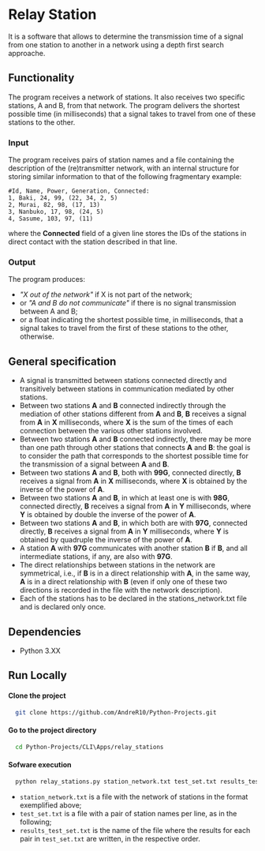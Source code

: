 
# Relay Station

It is a software that allows to determine the transmission time of a signal from one station to another in a network using a depth first search approache.


## Functionality

The program receives a network of stations. It also receives two specific stations, A and B, from that network.
The program delivers the shortest possible time (in milliseconds) that a signal takes to travel from one of these stations to the other.

### Input

The program receives pairs of station names and a file containing the description of the (re)transmitter network, with an internal structure for storing similar information to that of the following fragmentary example:

    #Id, Name, Power, Generation, Connected:
    1, Baki, 24, 99, (22, 34, 2, 5)
    2, Murai, 82, 98, (17, 13)
    3, Nanbuko, 17, 98, (24, 5)
    4, Sasume, 103, 97, (11)
where the **Connected** field of a given line stores the IDs of the stations in direct contact with the station described in that line.

### Output

The program produces:

- *"X out of the network"* if X is not part of the network;
- or *"A and B do not communicate"* if there is no signal transmission between A and B;
- or a float indicating the shortest possible time, in milliseconds, that a signal takes to travel from the first of these stations to the other, otherwise.


## General specification

- A signal is transmitted between stations connected directly and transitively between stations in communication mediated by other stations.
- Between two stations **A** and **B** connected indirectly through the mediation of other stations different from **A** and **B**, **B** receives a signal from **A** in **X** milliseconds, where **X** is the sum of the times of each connection between the various other stations involved.
- Between two stations **A** and **B** connected indirectly, there may be more than one path through other stations that connects **A** and **B**: the goal is to consider the path that corresponds to the shortest possible time for the transmission of a signal between **A** and **B**.
- Between two stations **A** and **B**, both with **99G**, connected directly, **B** receives a signal from **A** in **X** milliseconds, where **X** is obtained by the inverse of the power of **A**.
- Between two stations **A** and **B**, in which at least one is with **98G**, connected directly, **B** receives a signal from **A** in **Y** milliseconds, where **Y** is obtained by double the inverse of the power of **A**.
- Between two stations **A** and **B**, in which both are with **97G**, connected directly, **B** receives a signal from **A** in **Y** milliseconds, where **Y** is obtained by quadruple the inverse of the power of **A**.
- A station **A** with **97G** communicates with another station **B** if **B**, and all intermediate stations, if any, are also with **97G**.
- The direct relationships between stations in the network are symmetrical, i.e., if **B** is in a direct relationship with **A**, in the same way, **A** is in a direct relationship with **B** (even if only one of these two directions is recorded in the file with the network description).
- Each of the stations has to be declared in the stations_network.txt file and is declared only once.
## Dependencies

- Python 3.XX
## Run Locally

#### Clone the project

```bash
  git clone https://github.com/AndreR10/Python-Projects.git
```

#### Go to the project directory

```bash
  cd Python-Projects/CLI\Apps/relay_stations
```

#### Sofware execution

```bash
  python relay_stations.py station_network.txt test_set.txt results_test_set.txt
```

- `station_network.txt` is a file with the network of stations in the format exemplified above;
- `test_set.txt` is a file with a pair of station names per line, as in the following;
- `results_test_set.txt` is the name of the file where the results for each pair in `test_set.txt` are written, in the respective order.
